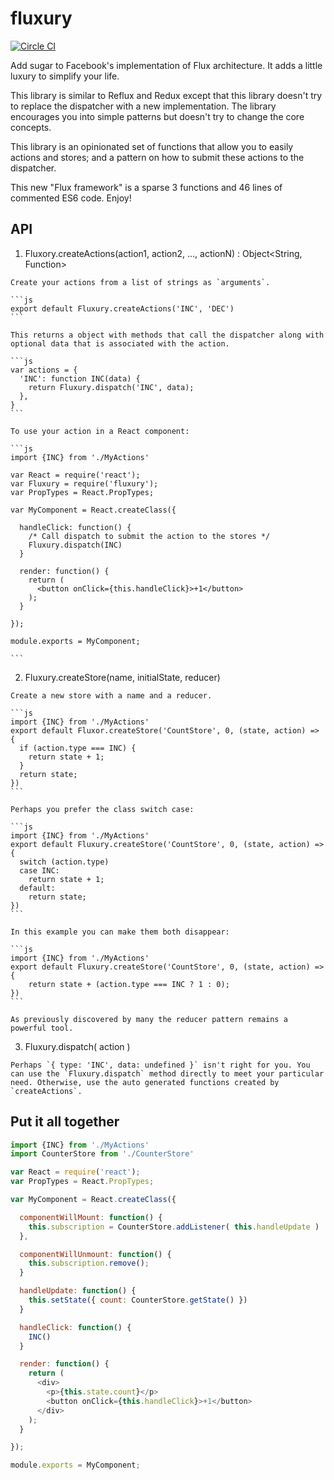 # fluxury

[![Circle CI](https://circleci.com/gh/fluxury/fluxury/tree/master.svg?style=svg)](https://circleci.com/gh/fluxury/fluxury/tree/master)

Add sugar to Facebook's implementation of Flux architecture. It adds a little luxury to simplify your life.

This library is similar to Reflux and Redux except that this library doesn't try to replace the dispatcher with a new implementation. The library encourages you into simple patterns but doesn't try to change the core concepts.

This library is an opinionated set of functions that allow you to easily actions and stores; and a pattern on how to submit these actions to the dispatcher.

This new "Flux framework" is a sparse 3 functions and 46 lines of commented ES6 code. Enjoy!

## API

  1. Fluxory.createActions(action1, action2, ..., actionN) : Object&lt;String, Function&gt;

    Create your actions from a list of strings as `arguments`.

    ```js
    export default Fluxury.createActions('INC', 'DEC')
    ```

    This returns a object with methods that call the dispatcher along with optional data that is associated with the action.

    ```js
    var actions = {
      'INC': function INC(data) {
        return Fluxury.dispatch('INC', data);
      },
    }
    ```

    To use your action in a React component:

    ```js
    import {INC} from './MyActions'

    var React = require('react');
    var Fluxury = require('fluxury');
    var PropTypes = React.PropTypes;

    var MyComponent = React.createClass({

      handleClick: function() {
        /* Call dispatch to submit the action to the stores */
        Fluxury.dispatch(INC)
      }

      render: function() {
        return (
          <button onClick={this.handleClick}>+1</button>
        );
      }

    });

    module.exports = MyComponent;

    ```

  2. Fluxury.createStore(name, initialState, reducer)

    Create a new store with a name and a reducer.

    ```js
    import {INC} from './MyActions'
    export default Fluxor.createStore('CountStore', 0, (state, action) => {
      if (action.type === INC) {
        return state + 1;
      }
      return state;
    })
    ```

    Perhaps you prefer the class switch case:

    ```js
    import {INC} from './MyActions'
    export default Fluxury.createStore('CountStore', 0, (state, action) => {
      switch (action.type)
      case INC:
        return state + 1;
      default:
        return state;
    })
    ```

    In this example you can make them both disappear:

    ```js
    import {INC} from './MyActions'
    export default Fluxury.createStore('CountStore', 0, (state, action) => {
        return state + (action.type === INC ? 1 : 0);
    })
    ```

    As previously discovered by many the reducer pattern remains a powerful tool.

  3. Fluxury.dispatch( action )

    Perhaps `{ type: 'INC', data: undefined }` isn't right for you. You can use the `Fluxury.dispatch` method directly to meet your particular need. Otherwise, use the auto generated functions created by `createActions`.

## Put it all together

```js
import {INC} from './MyActions'
import CounterStore from './CounterStore'

var React = require('react');
var PropTypes = React.PropTypes;

var MyComponent = React.createClass({

  componentWillMount: function() {
    this.subscription = CounterStore.addListener( this.handleUpdate )
  },

  componentWillUnmount: function() {
    this.subscription.remove();
  }

  handleUpdate: function() {
    this.setState({ count: CounterStore.getState() })
  }

  handleClick: function() {
    INC()
  }

  render: function() {
    return (
      <div>
        <p>{this.state.count}</p>
        <button onClick={this.handleClick}>+1</button>
      </div>
    );
  }

});

module.exports = MyComponent;

```
